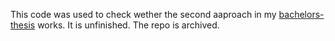 This code was used to check wether the second aaproach in my [bachelors-thesis](https://github.com/flicksolutions/piecemeal) works. It is unfinished. The repo is archived.
